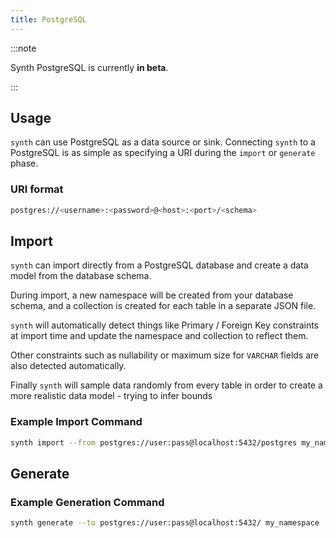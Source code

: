 ```yaml
---
title: PostgreSQL
---
```


:::note

Synth PostgreSQL is currently **in beta**.

:::

## Usage

`synth` can use PostgreSQL as a data source or sink. Connecting `synth` to a
PostgreSQL is as simple as specifying a URI during the `import` or `generate`
phase.

### URI format

```bash
postgres://<username>:<password>@<host>:<port>/<schema>
```

## Import

`synth` can import directly from a PostgreSQL database and create a data model
from the database schema.

During import, a new namespace will be created from your database schema, and 
a collection is created for each table in a separate JSON file. 

`synth` will automatically detect things like Primary / Foreign Key 
constraints at import time and update the namespace and collection to 
reflect them.

Other constraints such as nullability or maximum size for `VARCHAR` fields are 
also detected automatically.

Finally `synth` will sample data randomly from every table in order to 
create a more realistic data model - trying to infer bounds  

### Example Import Command

```bash
synth import --from postgres://user:pass@localhost:5432/postgres my_namespace 
```

## Generate

### Example Generation Command

```bash
synth generate --to postgres://user:pass@localhost:5432/ my_namespace
```